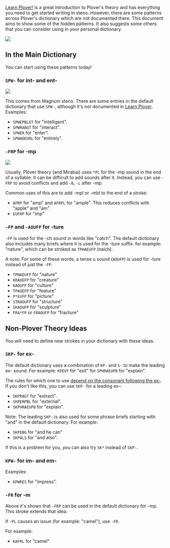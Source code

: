 [Learn Plover!](https://sites.google.com/site/ploverdoc/home) is a great introduction to Plover's theory and has everything you need to get started writing in steno. However, there are some patterns across Plover's dictionary which are not documented there. This document aims to show some of the hidden patterns. It also suggests some others that you can consider using in your personal dictionary.

<img src="http://qwertysteno.com/Images/steno-keyboard1.gif">

## In the Main Dictionary

You can start using these patterns today!

### `SPW-` for int- and ent-

<img src="https://images.discordapp.net/eyJ1cmwiOiJodHRwczovL2Rpc2NvcmQuc3RvcmFnZS5nb29nbGVhcGlzLmNvbS9hdHRhY2htZW50cy8xMzY5NTM3MzU0MjY0NzM5ODQvMzE1OTMxNDg1MzU2MTYzMDg0L1NQVy0ucG5nIn0.PmMTgOlKRGBqsKjRfj79wRGZ2FU">

This comes from Magnum steno. There are some entries in the default dictionary that use `SPW-`, although it's not documented in [Learn Plover]. Examples:

  [Learn Plover]: https://sites.google.com/site/ploverdoc/home

* `SPWEPBLGT` for "intelligent".
* `SPWRABGT` for "interact".
* `SPWER` for "enter".
* `SPWAOEURL` for "entirely".

### `-FRP` for -mp
<img src="https://images.discordapp.net/eyJ1cmwiOiJodHRwczovL2Rpc2NvcmQuc3RvcmFnZS5nb29nbGVhcGlzLmNvbS9hdHRhY2htZW50cy8xMzY5NTM4MDk0MDk4MDIyNDAvMzE1OTMyODQwMDc4NjA2MzM3Ly1GUlAucG5nIn0.7yN5cWWjUUj214MTDMRoactcKGY">

Usually, Plover theory (and Mirabai) uses `*PL` for the -mp sound in the end of a syllable. It can be difficult to add sounds after it. Instead, you can use `-FRP` to avoid conflicts and add `-B`, `-L` after -mp.

Common uses of this are to add -mpl or -mbl to the end of a stroke:

* `AFRP` for "amp" and `AFRPL` for "ample". This reduces conflicts with "apple" and "am".
* `EUFRP` for "imp"

### `-FP` and `-AOUFP` for -ture

`-FP` is used for the -ch sound in words like "catch". The default dictionary also includes many briefs where it is used for the -ture suffix. for example: "nature", which can be stroked as `TPHAEUFP` (naich).

A note: For some of these words, a tense u sound (`AOUFP`) is used for -ture instead of just the `-FP`:

* `TPHAEUFP` for "nature"
* `KRAOEFP` for "creature"
* `KAOUFP` for "culture"
* `TPAOEFP` for "feature"
* `P*EUFP` for "picture"
* `STRAOUFP` for "structure"
* `SKAOUFP` for "sculpture"
* `FRA*FP` or `FRAOUFP` for "fracture"

## Non-Plover Theory Ideas

You will need to define new strokes in your dictionary with these ideas.

### `SKP-` for ex-

The default dictionary uses a combination of `KP-` and `S-` to make the leading ex- sound. For example: `KPEUT` for "exit" for `SPHRAEUPB` for "explain". 

The rules for which one to use [depend on the consonant following the ex-](https://www.dropbox.com/s/fa7fch2eocubrde/Philadelphia%20Clinic.pdf?dl=0). If you don't like this, you can use `SKP-` for a leading ex-:

* `SKPRAGT` for "extract".
* `SKPERPBL` for "external".
* `SKPHRAEUPB` for "explain".

Note: The leading `SKP-` is also used for some phrase briefs starting with "and" in the default dictionary. 
For example:

* `SKPEBG` for "and he can"
* `SKPALS` for "and also". 

If this is a problem for you, you can also try `SK*` instead of `SKP-`.

### `KPW-` for im- and em-

Examples:

* `KPWRES` for "impress".

### `-FR` for -m

Above it's shown that `-FRP` can be used in the default dictionary for -mp. This stroke extends that idea:
 
If `-PL` causes an issue (for example: "camel"), use `-FR`.

For example:

* `KAFRL` for "camel"